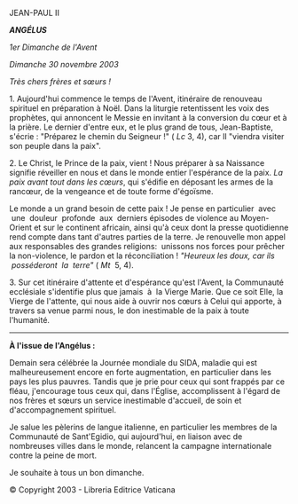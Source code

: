 JEAN-PAUL II

***ANGÉLUS***

*1er Dimanche de l'Avent*

*Dimanche 30 novembre 2003*

*Très chers frères et sœurs !*

1. Aujourd'hui commence le temps de l'Avent, itinéraire de renouveau spirituel en préparation à Noël. Dans la liturgie retentissent les voix des prophètes, qui annoncent le Messie en invitant à la conversion du cœur et à la prière. Le dernier d'entre eux, et le plus grand de tous, Jean-Baptiste, s'écrie : "Préparez le chemin du Seigneur !" ( *Lc* 3, 4), car Il "viendra visiter son peuple dans la paix".

2. Le Christ, le Prince de la paix, vient ! Nous préparer à sa Naissance signifie réveiller en nous et dans le monde entier l'espérance de la paix. *La paix avant tout dans les cœurs*, qui s'édifie en déposant les armes de la rancœur, de la vengeance et de toute forme d'égoïsme.

Le monde a un grand besoin de cette paix ! Je pense en particulier  avec  une  douleur  profonde  aux  derniers épisodes de violence au Moyen-Orient et sur le continent africain, ainsi qu'à ceux dont la presse quotidienne rend compte dans tant d'autres parties de la terre. Je renouvelle mon appel aux responsables des grandes religions:  unissons nos forces pour prêcher la non-violence, le pardon et la réconciliation ! *"Heureux les doux, car ils  posséderont  la  terre"* ( *Mt*  5, 4).

3. Sur cet itinéraire d'attente et d'espérance qu'est l'Avent, la Communauté ecclésiale s'identifie plus que jamais  à  la Vierge Marie. Que ce soit Elle, la Vierge de l'attente, qui nous aide à ouvrir nos cœurs à Celui qui apporte, à travers sa venue parmi nous, le don inestimable de la paix à toute l'humanité.

** * **

**À l'issue de l'Angélus :**

Demain sera célébrée la Journée mondiale du SIDA, maladie qui est malheureusement encore en forte augmentation, en particulier dans les pays les plus pauvres. Tandis que je prie pour ceux qui sont frappés par ce fléau, j'encourage tous ceux qui, dans l'Église, accomplissent à l'égard de nos frères et sœurs un service inestimable d'accueil, de soin et d'accompagnement spirituel.

Je salue les pèlerins de langue italienne, en particulier les membres de la Communauté de Sant'Egidio, qui aujourd'hui, en liaison avec de nombreuses villes dans le monde, relancent la campagne internationale contre la peine de mort.

Je souhaite à tous un bon dimanche.

© Copyright 2003 - Libreria Editrice Vaticana